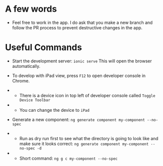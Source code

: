 # A few words

-   Feel free to work in the app. I do ask that you make a new branch and follow the PR process to prevent destructive changes in the app.

# Useful Commands

-   Start the development server: `ionic serve` This will open the browser automatically.
-   To develop with iPad view, press `F12` to open developer console in Chrome.
-   -   There is a device icon in top left of developer console called `Toggle Device Toolbar`
-   -   You can change the device to `iPad`

-   Generate a new component: `ng generate component my-component --no-spec`
-   -   Run as dry run first to see what the directory is going to look like and make sure it looks correct: `ng generate component my-component --no-spec -d`
-   -   Short command: `ng g c my-component --no-spec`
